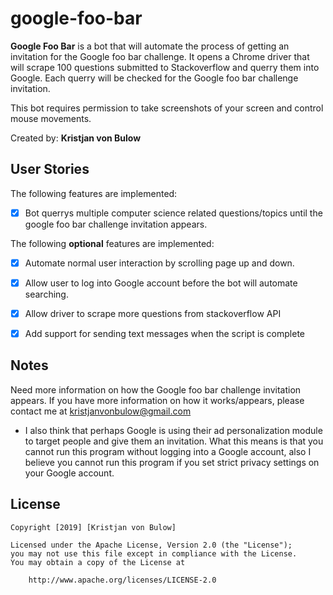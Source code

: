 # google-foo-bar

**Google Foo Bar** is a bot that will automate the process of getting an invitation for the Google foo bar challenge.
It opens a Chrome driver that will scrape 100 questions submitted to Stackoverflow and querry them into Google.
Each querry will be checked for the Google foo bar challenge invitation.

This bot requires permission to take screenshots of your screen and control mouse movements.

Created by: **Kristjan von Bulow**

## User Stories

The following features are implemented:
* [x] Bot querrys multiple computer science related questions/topics until the google foo bar challenge invitation appears.

The following **optional** features are implemented:
* [x] Automate normal user interaction by scrolling page up and down.
* [x] Allow user to log into Google account before the bot will automate searching.
* [x] Allow driver to scrape more questions from stackoverflow API
* [x] Add support for sending text messages when the script is complete


## Notes

Need more information on how the Google foo bar challenge invitation appears. If you have more information on how it works/appears,
please contact me at kristjanvonbulow@gmail.com

- I also think that perhaps Google is using their ad personalization module to target people and give them an invitation. What this means is that you cannot run this program without logging into a Google account, also I believe you cannot run this program if you set strict privacy settings on your Google account. 

## License

    Copyright [2019] [Kristjan von Bulow]

    Licensed under the Apache License, Version 2.0 (the "License");
    you may not use this file except in compliance with the License.
    You may obtain a copy of the License at

        http://www.apache.org/licenses/LICENSE-2.0
